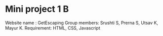 # Mini project 1 B
Website name : GetEscaping
Group members: Srushti S, Prerna S, Utsav K, Mayur K.
Requirement: HTML, CSS, Javascript
